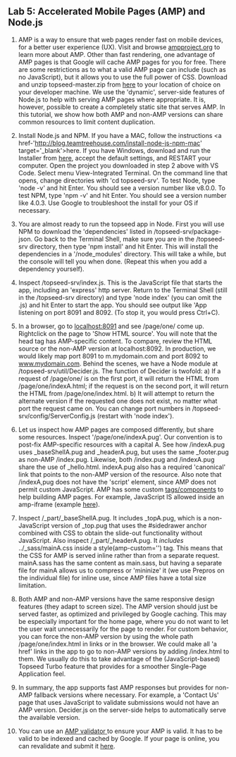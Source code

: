 ## Lab 5: Accelerated Mobile Pages (AMP) and Node.js

1. AMP is a way to ensure that web pages render fast on mobile devices, for a better user experience (UX). Visit and browse <a href='https://www.ampproject.org/learn/overview/' target='_blank'>ampproject.org</a> to learn more about AMP. Other than fast rendering, one advantage of AMP pages is that Google will cache AMP pages for you for free. There are some restrictions as to what a valid AMP page can include (such as no JavaScript), but it allows you to use the full power of CSS. Download and unzip topseed-master.zip from <a href='https://github.com/topseed/topseed' target='_blank'>here</a> to your location of choice on your developer machine. We use the 'dynamic', server-side features of Node.js to help with serving AMP pages where appropriate. It is, however, possible to create a completely static site that serves AMP. In this tutorial, we show how both AMP and non-AMP versions can share common resources to limit content duplication.

2. Install Node.js and NPM. If you have a MAC, follow the instructions <a href-'http://blog.teamtreehouse.com/install-node-js-npm-mac' target='_blank'>here</a>. If you have Windows, download and run the Installer from <a href='https://nodejs.org/en/download/' target='_blank'>here</a>, accept the default settings, and RESTART your computer. Open the project you downloaded in step 2 above with VS Code. Select menu View-Integrated Terminal. On the command line that opens, change directories with 'cd topseed-srv'. To test Node, type 'node -v' and hit Enter. You should see a version number like v8.0.0. To test NPM, type 'npm -v' and hit Enter. You should see a version number like 4.0.3. Use Google to troubleshoot the install for your OS if necessary. 

3. You are almost ready to run the topseed app in Node. First you will use NPM to download the 'dependencies' listed in /topseed-srv/package-json. Go back to the Terminal Shell, make sure you are in the /topseed-srv directory, then type 'npm install' and hit Enter. This will install the dependencies in a '/node_modules' directory. This will take a while, but the console will tell you when done. (Repeat this when you add a dependency yourself).

4. Inspect /topseed-srv/index.js. This is the JavaScript file that starts the app, including an 'express' http server. Return to the Terminal Shell (still in the /topseed-srv directory) and type 'node index' (you can omit the .js) and hit Enter to start the app. You should see output like 'App listening on port 8091 and 8092. (To stop it, you would press Ctrl+C).

5. In a browser, go to <a href='http://localhost:8091' target='_blank'>localhost:8091</a> and see /page/one/ come up. Rightclick on the page to 'Show HTML source'. You will note that the head tag has AMP-specific content. To compare, review the HTML source or the non-AMP version at localhost:8092.
In production, we would likely map port 8091 to m.mydomain.com and port 8092 to www.mydomain.com. Behind the scenes, we have a Node module at /topseed-srv/util/Decider.js. The function of Decider is twofold: a) If a request of /page/one/ is on the first port, it will return the HTML from /page/one/indexA.html; if the request is on the second port, it will return the HTML from /page/one/index.html.  b) It will attempt to return the alternate version if the requested one does not exist, no matter what port the request came on.
You can change port numbers in /topseed-srv/config/ServerConfig.js (restart with 'node index').

6. Let us inspect how AMP pages are composed differently, but share some resources. Inspect '/page/one/indexA.pug'. Our convention is to post-fix AMP-specific resources with a capital A. See how /indexA.pug uses _baseShellA.pug and _headerA.pug, but uses the same _footer.pug as non-AMP /index.pug.
Likewise, both /index.pug and /indexA.pug share the use of _hello.html.
indexA.pug also has a required 'canonical' link that points to the non-AMP version of the resource. Also note that /indexA,pug does not have the 'script' element, since AMP does not permit custom JavaScript. AMP has some custom <a href='https://www.ampproject.org/docs/reference/components' target='_blank'>tags/components</a> to help building AMP pages. For example, JavaScript IS allowed inside an amp-iframe (example  <a href='https://www.rfidthings.com' target='_blank'>here</a>). 

7. Inspect /_part/_baseShellA.pug. It includes _topA.pug, which is a non-JavaScript version of _top.pug that uses the #sidedrawer anchor combined with CSS to obtain the slide-out functionality without JavaScript. Also inspect /_part/_headerA.pug. It *includes* ../_sass/mainA.css inside a style(amp-custom='') tag. This means that the CSS for AMP is served inline rather than from a separate request. mainA.sass has the same content as main.sass, but having a separate file for mainA allows us to compress or 'mininize' it (we use Prepros on the individual file) for inline use, since AMP files have a total size limitation.

8. Both AMP and non-AMP versions have the same responsive design features (they adapt to screen size). The AMP version should just be served faster, as optimized and privileged by Google caching. This may be especially important for the home page, where you do not want to let the user wait unnecessarily for the page to render. For custom behavior, you can force the non-AMP version by using the whole path /page/one/index.html in links or in the browser. We could make all 'a href' links in the app to go to non-AMP versions by adding /index.html to them. We usually do this to take advantage of the (JavaScript-based) Topseed Turbo feature that provides for a smoother Single-Page Application feel.

9. In summary, the app supports fast AMP responses but provides for non-AMP fallback versions where necessary. For example, a 'Contact Us' page that uses JavaScript to validate submissions would not have an AMP version. Decider.js on the server-side helps to automatically serve the available version.

10. You can use an <a href='https://validator.ampproject.org' target='_blank'>AMP validator </a> to ensure your AMP is valid. It has to be valid to be indexed and cached by Google. If your page is online, you can revalidate and submit it <a href='https://search.google.com/search-console/amp' target='_blank'>here</a>.
